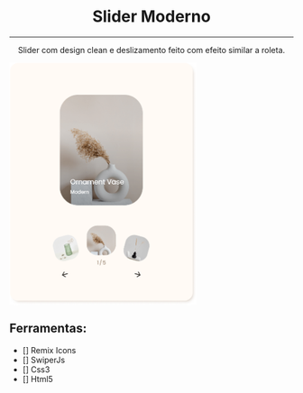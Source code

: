 <h1 align=center>Slider Moderno</h1>

---

<p align=center>Slider com design clean e deslizamento feito com efeito similar a roleta.</p>

<img src="./assets/slider.png" align="center"  width="332px" height="430px">

## Ferramentas:

- [] Remix Icons
- [] SwiperJs
- [] Css3
- [] Html5
